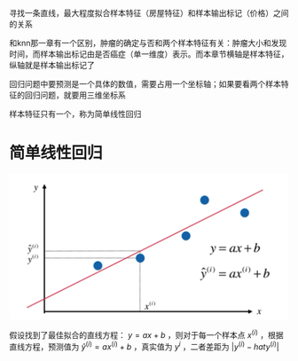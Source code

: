 寻找一条直线，最大程度拟合样本特征（房屋特征）和样本输出标记（价格）之间的关系

和knn那一章有一个区别，肿瘤的确定与否和两个样本特征有关：肿瘤大小和发现时间，而样本输出标记由是否癌症（单一维度）表示。而本章节横轴是样本特征，纵轴就是样本输出标记了

回归问题中要预测是一个具体的数值，需要占用一个坐标轴；如果要看两个样本特征的回归问题，就要用三维坐标系

样本特征只有一个，称为简单线性回归

# 简单线性回归

![简单线性回归](https://github.com/arqady01/machine-learning/blob/main/img/linear_regression.png)

假设找到了最佳拟合的直线方程： $y = ax + b$ ，则对于每一个样本点 $x^{(i)}$ ，根据直线方程，预测值为 $\hat{y}^{(i)}=a x^{(i)}+b$ ，真实值为 $y^{i}$ ，二者差距为 $|y^{(i)} - hat{y}^{(i)}|$
